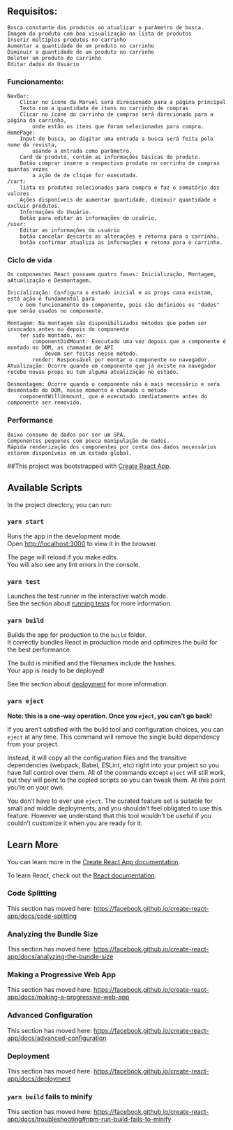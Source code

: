 ## Requisitos:
    Busca constante dos produtos ao atualizar o parâmetro de busca.
    Imagem do produto com boa visualização na lista de produtos
    Inserir múltiplos produtos no carrinho
    Aumentar a quantidade de um produto no carrinho
    Diminuir a quantidade de um produto no carrinho
    Deleter um produto do carrinho
    Editar dados do Usuário
### Funcionamento:
    NavBar:
        Clicar no ícone da Marvel será direcionado para a página principal
        Texto com a quantidade de itens no carrinho de compras
        Clicar no ícone do carrinho de compras será direcionado para a página do carrinho,
            onde estão os itens que foram selecionados para compra.
    HomePage:
        Input de busca, ao digitar uma entrada a busca será feita pelo nome da revista,
            usando a entrada como parâmetro.
        Card de produto, contém as informações básicas do produto.
        Botão comprar insere o respectivo produto no corrinho de compras quantas vezes
            a ação de de clique for executada.
    /cart:
        lista os produtos selecionados para compra e faz o somatório dos valores
        Ações disponíveis de aumentar quantidade, diminuir quantidade e excluir produtos.
        Informações do Usuário.
        Botão para editar as informações do usuário.
    /user:
        Editar as informações do usuário
        botão cancelar descarta as alterações e retorna para o carrinho.
        botão confirmar atualiza as informações e retona para o carrinho.    
### Ciclo de vida
    Os componentes React possuem quatro fases: Inicialização, Montagem, aAtualização e Desmontagem.
    
    Inicialização: Configura o estado inicial e as props caso existam, está ação é fundamental para
        o bom funcionamento do componente, pois são definidos os "dados" que serão usados no componente.
        
    Montagem: Na montagem são disponibilizados métodos que podem ser invocados antes ou depois do componente
        ter sido montado. ex: 
            componentDidMount: Executado uma vez depois que o componente é montado no DOM, as chamadas de API
                devem ser feitas nesse método.
            render: Responsável por montar o componente no navegador.        
    Atualização: Ocorre quando um componente que já existe no navegador recebe novas props ou tem alguma atualização no estado.
    
    Desmontagem: Ocorre quando o componente não é mais necessário e seŕa desmontado do DOM, nesse momento é chamado o método
        componentWillUnmount, que é executado imediatamente antes do componente ser removido.
### Performance
    Baixo consumo de dados por ser um SPA.
    Componentes pequenos com pouca manipulação de dados.
    Rápida renderização dos componentes por conta dos dados necessários estarem disponíveis em um estado global.
             
##This project was bootstrapped with [Create React App](https://github.com/facebook/create-react-app).

## Available Scripts

In the project directory, you can run:

### `yarn start`

Runs the app in the development mode.<br />
Open [http://localhost:3000](http://localhost:3000) to view it in the browser.

The page will reload if you make edits.<br />
You will also see any lint errors in the console.

### `yarn test`

Launches the test runner in the interactive watch mode.<br />
See the section about [running tests](https://facebook.github.io/create-react-app/docs/running-tests) for more information.

### `yarn build`

Builds the app for production to the `build` folder.<br />
It correctly bundles React in production mode and optimizes the build for the best performance.

The build is minified and the filenames include the hashes.<br />
Your app is ready to be deployed!

See the section about [deployment](https://facebook.github.io/create-react-app/docs/deployment) for more information.

### `yarn eject`

**Note: this is a one-way operation. Once you `eject`, you can’t go back!**

If you aren’t satisfied with the build tool and configuration choices, you can `eject` at any time. This command will remove the single build dependency from your project.

Instead, it will copy all the configuration files and the transitive dependencies (webpack, Babel, ESLint, etc) right into your project so you have full control over them. All of the commands except `eject` will still work, but they will point to the copied scripts so you can tweak them. At this point you’re on your own.

You don’t have to ever use `eject`. The curated feature set is suitable for small and middle deployments, and you shouldn’t feel obligated to use this feature. However we understand that this tool wouldn’t be useful if you couldn’t customize it when you are ready for it.

## Learn More

You can learn more in the [Create React App documentation](https://facebook.github.io/create-react-app/docs/getting-started).

To learn React, check out the [React documentation](https://reactjs.org/).

### Code Splitting

This section has moved here: https://facebook.github.io/create-react-app/docs/code-splitting

### Analyzing the Bundle Size

This section has moved here: https://facebook.github.io/create-react-app/docs/analyzing-the-bundle-size

### Making a Progressive Web App

This section has moved here: https://facebook.github.io/create-react-app/docs/making-a-progressive-web-app

### Advanced Configuration

This section has moved here: https://facebook.github.io/create-react-app/docs/advanced-configuration

### Deployment

This section has moved here: https://facebook.github.io/create-react-app/docs/deployment

### `yarn build` fails to minify

This section has moved here: https://facebook.github.io/create-react-app/docs/troubleshooting#npm-run-build-fails-to-minify
